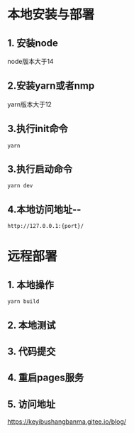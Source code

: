 # 本地安装与部署
## 1. 安装node
node版本大于14
## 2.安装yarn或者nmp
yarn版本大于12
## 3.执行init命令
```
yarn
```
## 3.执行启动命令
```
yarn dev
```
## 4.本地访问地址--
```
http://127.0.0.1:{port}/
```

# 远程部署
## 1. 本地操作
```
yarn build
```
## 2. 本地测试
## 3. 代码提交
## 4. 重启pages服务
## 5. 访问地址
https://keyibushangbanma.gitee.io/blog/


